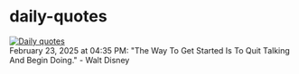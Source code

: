 # daily-quotes
[![Daily quotes](https://github.com/ceepu8/daily-quotes/actions/workflows/daily-quote.yml/badge.svg)](https://github.com/ceepu8/daily-quotes/actions/workflows/daily-quote.yml)<br/>
February 23, 2025 at 04:35 PM: "The Way To Get Started Is To Quit Talking And Begin Doing." - Walt Disney

